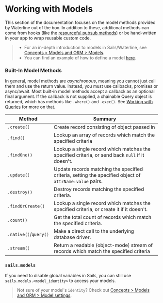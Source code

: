 # Working with Models

This section of the documentation focuses on the model methods provided by Waterline out of the box.  In addition to these, additional methods can come from hooks (like the [resourceful pubsub methods](http://sailsjs.com/documentation/reference/web-sockets/resourceful-pub-sub)) or be hand-written in your app to wrap reusable custom code.

> + For an in-depth introduction to models in Sails/Waterline, see [Concepts > Models and ORM > Models](http://sailsjs.com/documentation/concepts/models-and-orm/models).
> + You can find an example of how to define a model [here](https://gist.github.com/rachaelshaw/f5bf442b2171154aa6021846d1a250f8).




### Built-In Model Methods

In general, model methods are _asynchronous_, meaning you cannot just call them and use the return value.  Instead, you must use callbacks, promises or async/await. 
Most built-in model methods accept a callback as an optional final argument. If the callback is not supplied, a chainable Query object is returned, which has methods like `.where()` and `.exec()`. See [Working with Queries](http://sailsjs.com/documentation/reference/waterline-orm/queries) for more on that.


 Method                | Summary
 --------------------- | ------------------------------------------------------------------------
 `.create()`           | Create record consisting of object passed in
 `.find()`             | Lookup an array of records which match the specified criteria
 `.findOne()`          | Lookup a single record which matches the specified criteria, or send back `null` if it doesn't.
 `.update()`           | Update records matching the specified criteria, setting the specified object of `attrName:value` pairs.
 `.destroy()`          | Destroy records matching the specified criteria.
 `.findOrCreate()`     | Lookup a single record which matches the specified criteria, or create it if it doesn't.
 `.count()`            | Get the total count of records which match the specified criteria.
 `.native()`/`query()` | Make a direct call to the underlying database driver.
 `.stream()`           | Return a readable (object-mode) stream of records which match the specified criteria



<!-- ![screenshot of the api/models/ folder in a text editor](http://i.imgur.com/xdTZpKT.png) -->





### `sails.models`

If you need to disable global variables in Sails, you can still use `sails.models.<model_identity>` to access your models. 
> Not sure of your model's `identity`? Check out [Concepts > Models and ORM > Model settings](http://sailsjs.com/documentation/concepts/models-and-orm/model-settings#?identity).

<docmeta name="displayName" value="Models">
